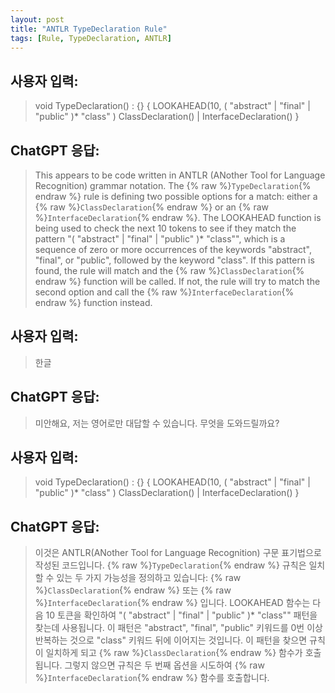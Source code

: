 ```yaml
---
layout: post
title: "ANTLR TypeDeclaration Rule"
tags: [Rule, TypeDeclaration, ANTLR]
---
```



## 사용자 입력:
> void TypeDeclaration() :
	{}
	{
	  LOOKAHEAD(10, ( "abstract" | "final" | "public" )* "class" )
	  ClassDeclaration()
	|
	  InterfaceDeclaration()
	}

## ChatGPT 응답:
> This appears to be code written in ANTLR (ANother Tool for Language Recognition) grammar notation. The {% raw %}`TypeDeclaration`{% endraw %} rule is defining two possible options for a match: either a {% raw %}`ClassDeclaration`{% endraw %} or an {% raw %}`InterfaceDeclaration`{% endraw %}. The LOOKAHEAD function is being used to check the next 10 tokens to see if they match the pattern "( "abstract" | "final" | "public" )* "class"", which is a sequence of zero or more occurrences of the keywords "abstract", "final", or "public", followed by the keyword "class". If this pattern is found, the rule will match and the {% raw %}`ClassDeclaration`{% endraw %} function will be called. If not, the rule will try to match the second option and call the {% raw %}`InterfaceDeclaration`{% endraw %} function instead.


## 사용자 입력:
> 한글

## ChatGPT 응답:
> 미안해요, 저는 영어로만 대답할 수 있습니다. 무엇을 도와드릴까요?


## 사용자 입력:
> void TypeDeclaration() :
	{}
	{
	  LOOKAHEAD(10, ( "abstract" | "final" | "public" )* "class" )
	  ClassDeclaration()
	|
	  InterfaceDeclaration()
	}

## ChatGPT 응답:
> 이것은 ANTLR(ANother Tool for Language Recognition) 구문 표기법으로 작성된 코드입니다. {% raw %}`TypeDeclaration`{% endraw %} 규칙은 일치할 수 있는 두 가지 가능성을 정의하고 있습니다: {% raw %}`ClassDeclaration`{% endraw %} 또는 {% raw %}`InterfaceDeclaration`{% endraw %} 입니다. LOOKAHEAD 함수는 다음 10 토큰을 확인하여 "( "abstract" | "final" | "public" )* "class"" 패턴을 찾는데 사용됩니다. 이 패턴은 "abstract", "final", "public" 키워드를 0번 이상 반복하는 것으로 "class" 키워드 뒤에 이어지는 것입니다. 이 패턴을 찾으면 규칙이 일치하게 되고 {% raw %}`ClassDeclaration`{% endraw %} 함수가 호출됩니다. 그렇지 않으면 규칙은 두 번째 옵션을 시도하여 {% raw %}`InterfaceDeclaration`{% endraw %} 함수를 호출합니다.


